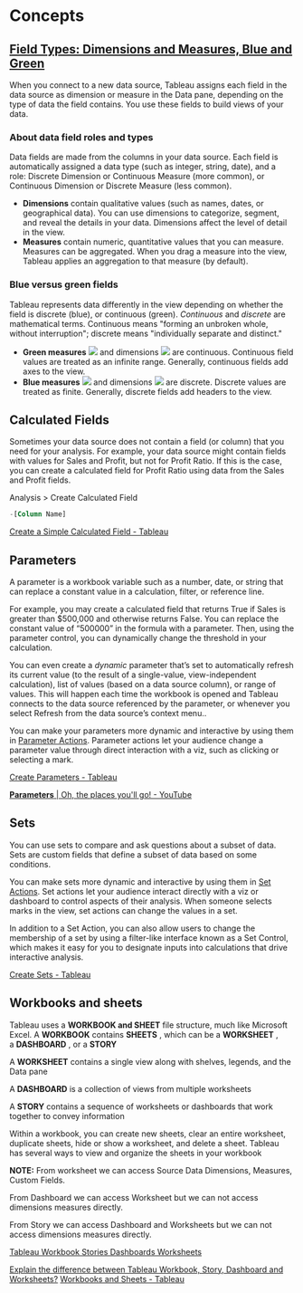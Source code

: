 # Concepts

## [Field Types: Dimensions and Measures, Blue and Green](https://help.tableau.com/current/pro/desktop/en-us/datafields_typesandroles.htm)

When you connect to a new data source, Tableau assigns each field in the data source as dimension or measure in the Data pane, depending on the type of data the field contains. You use these fields to build views of your data.

### About data field roles and types

Data fields are made from the columns in your data source. Each field is automatically assigned a data type (such as integer, string, date), and a role: Discrete Dimension or Continuous Measure (more common), or Continuous Dimension or Discrete Measure (less common).

- **Dimensions** contain qualitative values (such as names, dates, or geographical data). You can use dimensions to categorize, segment, and reveal the details in your data. Dimensions affect the level of detail in the view.
- **Measures** contain numeric, quantitative values that you can measure. Measures can be aggregated. When you drag a measure into the view, Tableau applies an aggregation to that measure (by default).

### Blue versus green fields

Tableau represents data differently in the view depending on whether the field is discrete (blue), or continuous (green). _Continuous_ and _discrete_ are mathematical terms. Continuous means "forming an unbroken whole, without interruption"; discrete means "individually separate and distinct."

- **Green measures** ![](https://help.tableau.com/current/pro/desktop/en-us/Img/continuous_meas.png) and dimensions ![](https://help.tableau.com/current/pro/desktop/en-us/Img/continuous_dim.png) are continuous. Continuous field values are treated as an infinite range. Generally, continuous fields add axes to the view.
- **Blue measures** ![](https://help.tableau.com/current/pro/desktop/en-us/Img/discrete_meas.png) and dimensions ![](https://help.tableau.com/current/pro/desktop/en-us/Img/discrete_dim.png) are discrete. Discrete values are treated as finite. Generally, discrete fields add headers to the view.

## Calculated Fields

Sometimes your data source does not contain a field (or column) that you need for your analysis. For example, your data source might contain fields with values for Sales and Profit, but not for Profit Ratio. If this is the case, you can create a calculated field for Profit Ratio using data from the Sales and Profit fields.

Analysis > Create Calculated Field

```sql
-[Column Name]
```

[Create a Simple Calculated Field - Tableau](https://help.tableau.com/current/pro/desktop/en-us/calculations_calculatedfields_formulas.htm)

## Parameters

A parameter is a workbook variable such as a number, date, or string that can replace a constant value in a calculation, filter, or reference line.

For example, you may create a calculated field that returns True if Sales is greater than $500,000 and otherwise returns False. You can replace the constant value of “500000” in the formula with a parameter. Then, using the parameter control, you can dynamically change the threshold in your calculation.

You can even create a _dynamic_ parameter that’s set to automatically refresh its current value (to the result of a single-value, view-independent calculation), list of values (based on a data source column), or range of values. This will happen each time the workbook is opened and Tableau connects to the data source referenced by the parameter, or whenever you select Refresh from the data source’s context menu..

You can make your parameters more dynamic and interactive by using them in [Parameter Actions](https://help.tableau.com/current/pro/desktop/en-us/actions_parameters.htm). Parameter actions let your audience change a parameter value through direct interaction with a viz, such as clicking or selecting a mark.

[Create Parameters - Tableau](https://help.tableau.com/current/pro/desktop/en-us/parameters_create.htm)

[**Parameters** | Oh, the places you'll go! - YouTube](https://www.youtube.com/watch?v=Xk9HnpmWtsU)

## Sets

You can use sets to compare and ask questions about a subset of data. Sets are custom fields that define a subset of data based on some conditions.

You can make sets more dynamic and interactive by using them in [Set Actions](https://help.tableau.com/current/pro/desktop/en-us/actions_sets.htm). Set actions let your audience interact directly with a viz or dashboard to control aspects of their analysis. When someone selects marks in the view, set actions can change the values in a set.

In addition to a Set Action, you can also allow users to change the membership of a set by using a filter-like interface known as a Set Control, which makes it easy for you to designate inputs into calculations that drive interactive analysis.

[Create Sets - Tableau](https://help.tableau.com/current/pro/desktop/en-us/sortgroup_sets_create.htm)

## Workbooks and sheets

Tableau uses a **WORKBOOK and SHEET** file structure, much like Microsoft Excel. A **WORKBOOK** contains **SHEETS** , which can be a **WORKSHEET** , a **DASHBOARD** , or a **STORY**

A **WORKSHEET** contains a single view along with shelves, legends, and the Data pane

A **DASHBOARD** is a collection of views from multiple worksheets

A **STORY** contains a sequence of worksheets or dashboards that work together to convey information

Within a workbook, you can create new sheets, clear an entire worksheet, duplicate sheets, hide or show a worksheet, and delete a sheet. Tableau has several ways to view and organize the sheets in your workbook

**NOTE:** From worksheet we can access Source Data Dimensions, Measures, Custom Fields.

From Dashboard we can access Worksheet but we can not access dimensions measures directly.

From Story we can access Dashboard and Worksheets but we can not access dimensions measures directly.

[Tableau Workbook Stories Dashboards Worksheets](https://www.wisdomaxis.com/technology/software/tableau/interview-questions/tableau-workbook-story-dashboard-worksheet-data-views.php)

[Explain the difference between Tableau Workbook, Story, Dashboard and Worksheets?](https://www.linkedin.com/pulse/explain-difference-between-tableau-workbook-story-upendar-sheethala/)
[Workbooks and Sheets - Tableau](https://help.tableau.com/current/pro/desktop/en-us/environ_workbooksandsheets.htm)
